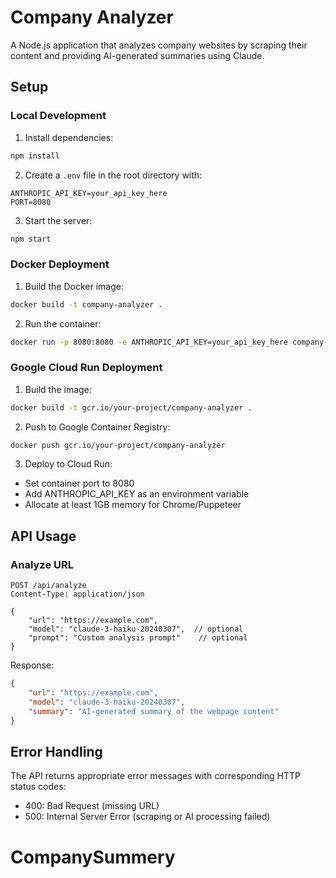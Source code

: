 # Company Analyzer

A Node.js application that analyzes company websites by scraping their content and providing AI-generated summaries using Claude.

## Setup

### Local Development
1. Install dependencies:
```bash
npm install
```

2. Create a `.env` file in the root directory with:
```
ANTHROPIC_API_KEY=your_api_key_here
PORT=8080
```

3. Start the server:
```bash
npm start
```

### Docker Deployment

1. Build the Docker image:
```bash
docker build -t company-analyzer .
```

2. Run the container:
```bash
docker run -p 8080:8080 -e ANTHROPIC_API_KEY=your_api_key_here company-analyzer
```

### Google Cloud Run Deployment

1. Build the image:
```bash
docker build -t gcr.io/your-project/company-analyzer .
```

2. Push to Google Container Registry:
```bash
docker push gcr.io/your-project/company-analyzer
```

3. Deploy to Cloud Run:
- Set container port to 8080
- Add ANTHROPIC_API_KEY as an environment variable
- Allocate at least 1GB memory for Chrome/Puppeteer

## API Usage

### Analyze URL
```
POST /api/analyze
Content-Type: application/json

{
    "url": "https://example.com",
    "model": "claude-3-haiku-20240307",  // optional
    "prompt": "Custom analysis prompt"    // optional
}
```

Response:
```json
{
    "url": "https://example.com",
    "model": "claude-3-haiku-20240307",
    "summary": "AI-generated summary of the webpage content"
}
```

## Error Handling

The API returns appropriate error messages with corresponding HTTP status codes:
- 400: Bad Request (missing URL)
- 500: Internal Server Error (scraping or AI processing failed)
# CompanySummery
